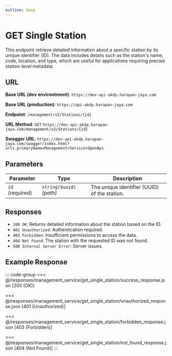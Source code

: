 ```yaml
---
outline: deep
---
```


# GET Single Station

This endpoint retrieve detailed information about a specific station by its unique identifier (ID). The data includes details such as the station's name, code, location, and type, which are useful for applications requiring precise station-level metadata.

## URL

**Base URL (dev environtment)**: `https://dev-api-akdp.harapan-jaya.com`

**Base URL (production)**: `https://api-akdp.harapan-jaya.com`

**Endpoint**: `/management/v2/Stations/{id}`

**URL Method**: `GET` `https://dev-api-akdp.harapan-jaya.com/management/v2/Stations/{id}`

**Swagger URL**: `https://dev-api-akdp.harapan-jaya.com/swagger/index.html?urls.primaryName=Management+Service+OpenApi`

## Parameters

| **Parameter**    | **Type**                      | **Description**                          |
|------------------|-------------------------------|--------------------------------------    |
| `id` (required)  | `string($uuid)` _(path)_      | The unique identifier (UUID) of the station.|

## Responses

- `200 OK`: Returns detailed information about the station based on the ID.
- `401 Unauthorized`: Authentication required.
- `403 Forbidden`: Insufficient permissions to access the data.
- `404 Not Found`: The station with the requested ID was not found.
- `500 Internal Server Error`: Server issues.

## Example Response

::: code-group
<<< @/responses/management_service/get_single_station/success_response.json [200 (OK)]

<<< @/responses/management_service/get_single_station/unauthorized_response.json [401 (Unauthorized)]

<<< @/responses/management_service/get_single_station/forbidden_response.json [403 (Forbidden)]

<<< @/responses/management_service/get_single_station/not_found_response.json [404 (Not Found)]
:::
